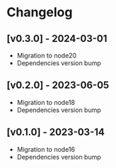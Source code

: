 # Changelog

## [v0.3.0] - 2024-03-01

- Migration to node20
- Dependencies version bump

## [v0.2.0] - 2023-06-05

- Migration to node18
- Dependencies version bump

## [v0.1.0] - 2023-03-14

- Migration to node16
- Dependencies version bump
